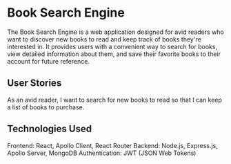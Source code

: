# Book Search Engine

The Book Search Engine is a web application designed for avid readers who want to discover new books to read and keep track of books they're interested in. It provides users with a convenient way to search for books, view detailed information about them, and save their favorite books to their account for future reference.

## User Stories
As an avid reader, I want to search for new books to read so that I can keep a list of books to purchase.

## Technologies Used
Frontend: React, Apollo Client, React Router
Backend: Node.js, Express.js, Apollo Server, MongoDB
Authentication: JWT (JSON Web Tokens)

